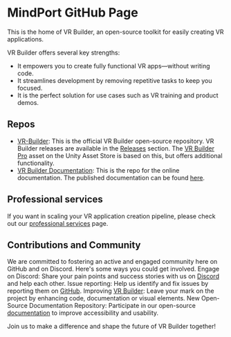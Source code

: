# MindPort GitHub Page
This is the home of VR Builder, an open-source toolkit for easily creating VR applications.

VR Builder offers several key strengths:
- It empowers you to create fully functional VR apps—without writing code.
- It streamlines development by removing repetitive tasks to keep you focused.
- It is the perfect solution for use cases such as VR training and product demos.
  
## Repos
- [VR-Builder](https://github.com/MindPort-GmbH/VR-Builder): This is the official VR Builder open-source repository. VR Builder releases are available in the [Releases](https://github.com/MindPort-GmbH/VR-Builder/releases) section. The [VR Builder Pro](https://u3d.as/3pUD) asset on the Unity Asset Store is based on this, but offers additional functionality.
- [VR Builder Documentation](https://github.com/MindPort-GmbH/VR-Builder-Documentation): This is the repo for the online documentation. The published documentation can be found [here](documentation.mindport.co).

## Professional services
If you want in scaling your VR application creation pipeline, please check out our [professional services](https://www.mindport.co/vr-builder/pricing) page.

## Contributions and Community
We are committed to fostering an active and engaged community here on GitHub and on Discord. Here's some ways you could get involved.
Engage on Discord: Share your pain points and success stories with us on [Discord](https://discord.gg/H7JXTTT9) and help each other.
Issue reporting: Help us identify and fix issues by reporting them on [GitHub](https://github.com/MindPort-GmbH/VR-Builder/issues).
Improving [VR Builder](https://github.com/MindPort-GmbH/VR-Builder): Leave your mark on the project by enhancing code, documentation or visual elements.
New Open-Source Documentation Repository: Participate in our open-source [documentation](https://github.com/MindPort-GmbH/VR-Builder-Documentation) to improve accessibility and usability.

Join us to make a difference and shape the future of VR Builder together!
